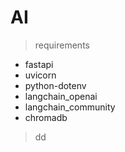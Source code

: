 # AI

> requirements

- fastapi
- uvicorn
- python-dotenv
- langchain_openai
- langchain_community
- chromadb

> dd